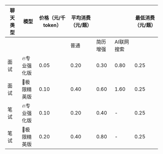 聊天类型 | 模型 | 价格（元/千token） | 平均消费（元/题） |  |  | 最低消费（元/题）
--- | --- | --- | --- | --- | --- | ---
 |  |  |  | 普通 | 简历增强 | AI联网搜索 |  | 
面试 | 🔥专业强化版 | 0.05 | 0.20 | 0.30 | 0.80 | 0.25
面试 | 🚀极限精英版 | 0.10 | 0.40 | 0.60 | 1.60 | 0.25
笔试 | 🔥专业强化版 | 0.10 | 0.20 | 0.40 | - | 0.25
笔试 | 🚀极限精英版 | 0.20 | 0.40 | 0.80 | - | 0.25